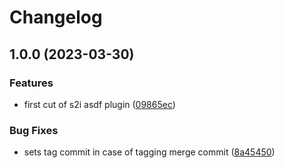 # Changelog

## 1.0.0 (2023-03-30)


### Features

* first cut of s2i asdf plugin ([09865ec](https://www.github.com/bartoszmajsak/asdf-source-to-image/commit/09865ec97eccbca76808d67e536e8623f01d9dcf))


### Bug Fixes

* sets tag commit in case of tagging merge commit ([8a45450](https://www.github.com/bartoszmajsak/asdf-source-to-image/commit/8a45450e75607ddf0f3c567d12c200f07732d47f))
